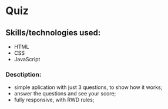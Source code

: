 # Quiz

## Skills/technologies used:
- HTML <br>
- CSS <br>
- JavaScript <br>

### Desctiption:
- simple aplication with just 3 questions, to show how it works;
- answer the questions and see your score;
- fully responsive, with RWD rules;





